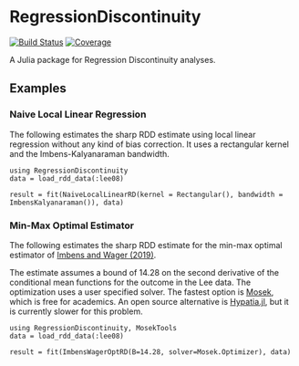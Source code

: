 # RegressionDiscontinuity

[![Build Status](https://github.com/nignatiadis/RegressionDiscontinuity.jl/workflows/CI/badge.svg)](https://github.com/nignatiadis/RegressionDiscontinuity.jl/actions)
[![Coverage](https://codecov.io/gh/nignatiadis/RegressionDiscontinuity.jl/branch/master/graph/badge.svg)](https://codecov.io/gh/nignatiadis/RegressionDiscontinuity.jl)

A Julia package for Regression Discontinuity analyses.

## Examples

### Naive Local Linear Regression
The following estimates the sharp RDD estimate using local linear regression
without any kind of bias correction. It uses a rectangular kernel and the
Imbens-Kalyanaraman bandwidth.
```
using RegressionDiscontinuity
data = load_rdd_data(:lee08)

result = fit(NaiveLocalLinearRD(kernel = Rectangular(), bandwidth = ImbensKalyanaraman()), data)
```
### Min-Max Optimal Estimator

The following estimates the sharp RDD estimate for the min-max optimal
estimator of [Imbens and Wager (2019)](https://arxiv.org/abs/1705.01677).

The estimate assumes a bound of 14.28 on the second derivative of the conditional
mean functions for the outcome in the Lee data. The optimization uses a user specified solver. The fastest option is [Mosek](https://docs.mosek.com/9.2/install/installation.html), which is free for academics. An open source alternative is [Hypatia.jl](https://github.com/chriscoey/Hypatia.jl), but it is currently slower for this problem.  

```
using RegressionDiscontinuity, MosekTools
data = load_rdd_data(:lee08)

result = fit(ImbensWagerOptRD(B=14.28, solver=Mosek.Optimizer), data)
```
